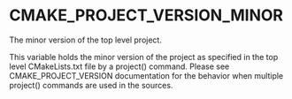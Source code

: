   

# CMAKE_PROJECT_VERSION_MINOR  
The minor version of the top level project.  

This variable holds the minor version of the project as specified in the top
level CMakeLists.txt file by a project() command. Please see
CMAKE_PROJECT_VERSION documentation for the behavior when
multiple project() commands are used in the sources.  

